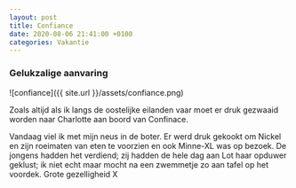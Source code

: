 ```yaml
---
layout: post
title: Confiance
date: 2020-08-06 21:41:00 +0100
categories: Vakantie
---
```


### Gelukzalige aanvaring

![confiance]({{ site.url }}/assets/confiance.png)

Zoals altijd als ik langs de oostelijke eilanden vaar moet er druk gezwaaid worden naar Charlotte aan boord van Confinace.  

Vandaag viel ik met mijn neus in de boter. Er werd druk gekookt om Nickel en zijn roeimaten van eten te voorzien en ook Minne-XL was op bezoek. De jongens hadden het verdiend; zij hadden de hele dag aan Lot haar opduwer geklust; ik niet echt maar mocht na een zwemmetje zo aan tafel op het voordek. Grote gezelligheid X
